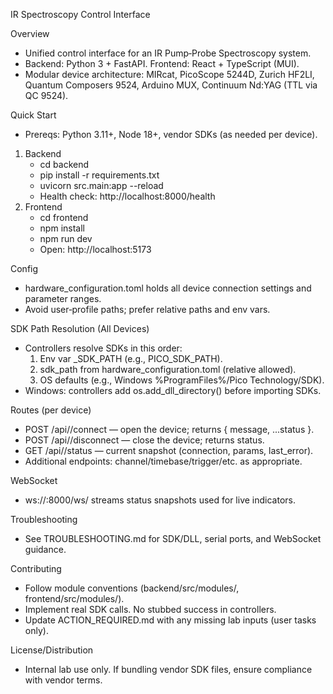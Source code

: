 IR Spectroscopy Control Interface

Overview
- Unified control interface for an IR Pump‑Probe Spectroscopy system.
- Backend: Python 3 + FastAPI. Frontend: React + TypeScript (MUI).
- Modular device architecture: MIRcat, PicoScope 5244D, Zurich HF2LI, Quantum Composers 9524, Arduino MUX, Continuum Nd:YAG (TTL via QC 9524).

Quick Start
- Prereqs: Python 3.11+, Node 18+, vendor SDKs (as needed per device).
1) Backend
   - cd backend
   - pip install -r requirements.txt
   - uvicorn src.main:app --reload
   - Health check: http://localhost:8000/health
2) Frontend
   - cd frontend
   - npm install
   - npm run dev
   - Open: http://localhost:5173

Config
- hardware_configuration.toml holds all device connection settings and parameter ranges.
- Avoid user‑profile paths; prefer relative paths and env vars.

SDK Path Resolution (All Devices)
- Controllers resolve SDKs in this order:
  1. Env var <DEVICE>_SDK_PATH (e.g., PICO_SDK_PATH).
  2. sdk_path from hardware_configuration.toml (relative allowed).
  3. OS defaults (e.g., Windows %ProgramFiles%/Pico Technology/SDK).
- Windows: controllers add os.add_dll_directory(<path>) before importing SDKs.

Routes (per device)
- POST /api/<device>/connect — open the device; returns { message, ...status }.
- POST /api/<device>/disconnect — close the device; returns status.
- GET  /api/<device>/status — current snapshot (connection, params, last_error).
- Additional endpoints: channel/timebase/trigger/etc. as appropriate.

WebSocket
- ws://<host>:8000/ws/<device> streams status snapshots used for live indicators.

Troubleshooting
- See TROUBLESHOOTING.md for SDK/DLL, serial ports, and WebSocket guidance.

Contributing
- Follow module conventions (backend/src/modules/<device>, frontend/src/modules/<Device>).
- Implement real SDK calls. No stubbed success in controllers.
- Update ACTION_REQUIRED.md with any missing lab inputs (user tasks only).

License/Distribution
- Internal lab use only. If bundling vendor SDK files, ensure compliance with vendor terms.

